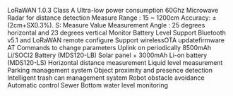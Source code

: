 LoRaWAN 1.0.3 Class A
Ultra-low power consumption
60Ghz Microwave Radar for distance detection
Measure Range : 15 ~ 1200cm
Accuracy: ±(2cm+SX0.3%). S: Measure Value
Measurement Angle : 25 degrees horizontal and 23 degrees vertical
Monitor Battery Level
Support Bluetooth v5.1 and LoRaWAN remote configure
Support wirelessOTA updatefirmware
AT Commands to change parameters
Uplink on periodically
8500mAh Li/SOCl2 Battery (MDS120-LB)
Solar panel + 3000mAh Li-on battery (MDS120-LS)
Horizontal distance measurement
Liquid level measurement
Parking management system
Object proximity and presence detection
Intelligent trash can management system
Robot obstacle avoidance
Automatic control
Sewer
Bottom water level monitoring
